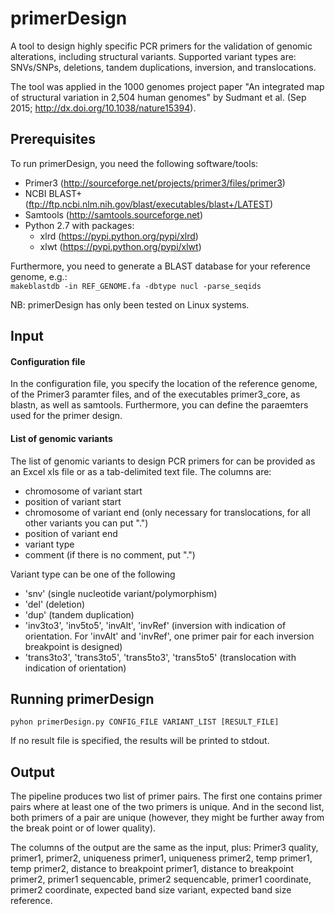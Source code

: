 primerDesign
============

A tool to design highly specific PCR primers for the validation of genomic alterations, including structural variants. Supported variant types are: SNVs/SNPs, deletions, tandem duplications, inversion, and translocations.

The tool was applied in the 1000 genomes project paper "An integrated map of structural variation in 2,504 human genomes" by Sudmant et al. (Sep 2015; http://dx.doi.org/10.1038/nature15394).


Prerequisites
-------------

To run primerDesign, you need the following software/tools:
* Primer3 (http://sourceforge.net/projects/primer3/files/primer3)
* NCBI BLAST+ (ftp://ftp.ncbi.nlm.nih.gov/blast/executables/blast+/LATEST)
* Samtools (http://samtools.sourceforge.net)
* Python 2.7 with packages:
  * xlrd (https://pypi.python.org/pypi/xlrd)
  * xlwt (https://pypi.python.org/pypi/xlwt)


Furthermore, you need to generate a BLAST database for your reference genome, e.g.:   
`makeblastdb -in REF_GENOME.fa -dbtype nucl -parse_seqids`


NB: primerDesign has only been tested on Linux systems.


Input
-----

#### Configuration file

In the configuration file, you specify the location of the reference genome, of the Primer3 paramter files, and of the executables primer3_core, as blastn, as well as samtools. Furthermore, you can define the paraemters used for the primer design.


#### List of genomic variants

The list of genomic variants to design PCR primers for can be provided as an Excel xls file or as a tab-delimited text file. The columns are:
* chromosome of variant start
* position of variant start
* chromosome of variant end (only necessary for translocations, for all other variants you can put ".")
* position of variant end
* variant type 
* comment (if there is no comment, put ".")

Variant type can be one of the following
* 'snv' (single nucleotide variant/polymorphism)
* 'del' (deletion)
* 'dup' (tandem duplication)
* 'inv3to3', 'inv5to5', 'invAlt', 'invRef' (inversion with indication of orientation. For 'invAlt' and 'invRef', one primer pair for each inversion breakpoint is designed)
* 'trans3to3', 'trans3to5', 'trans5to3', 'trans5to5' (translocation with indication of orientation)


Running primerDesign
----------------------

`pyhon primerDesign.py CONFIG_FILE VARIANT_LIST [RESULT_FILE]`

If no result file is specified, the results will be printed to stdout.


Output
------

The pipeline produces two list of primer pairs. The first one contains primer pairs where at least one of the two primers is unique. And in the second list, both primers of a pair are unique (however, they might be further away from the break point or of lower quality).

The columns of the output are the same as the input, plus:
Primer3 quality, primer1, primer2, uniqueness primer1, uniqueness primer2, temp primer1, temp primer2, distance to breakpoint primer1, distance to breakpoint primer2, primer1 sequencable, primer2 sequencable, primer1 coordinate, primer2 coordinate, expected band size variant, expected band size reference.



